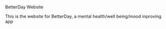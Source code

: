 BetterDay Website



This is the website for BetterDay, a mental health/well being/mood inproving app



